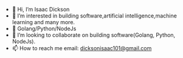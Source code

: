 - 👋 Hi, I’m Isaac Dickson
- 👀 I’m interested in building software,artificial intelligence,machine learning and many more.
- 🌱 Golang/Python/NodeJs
- 💞️ I’m looking to collaborate on building software(Golang, Python, NodeJs).
- 📫 How to reach me email: dicksonisaac101@gmail.com

<!---
bebelinothecode/bebelinothecode is a ✨ special ✨ repository because its `README.md` (this file) appears on your GitHub profile.
You can click the Preview link to take a look at your changes.
--->
